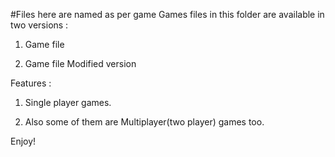 #Files here are named as per game
 Games files in this folder are available in two versions : 
 
 1. Game file
 
 2. Game file Modified version
 
Features : 

1. Single player games.

2. Also some of them are Multiplayer(two player) games too.

Enjoy!
